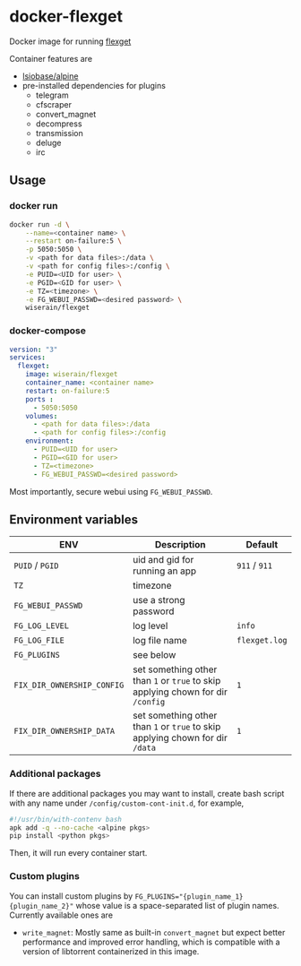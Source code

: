 # docker-flexget

Docker image for running [flexget](http://flexget.com/)

Container features are

- [lsiobase/alpine](https://github.com/linuxserver/docker-baseimage-alpine)
- pre-installed dependencies for plugins
  - telegram
  - cfscraper
  - convert_magnet
  - decompress
  - transmission
  - deluge
  - irc

## Usage

### docker run

```bash
docker run -d \
    --name=<container name> \
    --restart on-failure:5 \
    -p 5050:5050 \
    -v <path for data files>:/data \
    -v <path for config files>:/config \
    -e PUID=<UID for user> \
    -e PGID=<GID for user> \
    -e TZ=<timezone> \
    -e FG_WEBUI_PASSWD=<desired password> \
    wiserain/flexget
```
### docker-compose

```yml
version: "3"
services:
  flexget:
    image: wiserain/flexget
    container_name: <container name>
    restart: on-failure:5
    ports :
      - 5050:5050
    volumes:
      - <path for data files>:/data
      - <path for config files>:/config
    environment:
      - PUID=<UID for user>
      - PGID=<GID for user>
      - TZ=<timezone>
      - FG_WEBUI_PASSWD=<desired password>
 ```

Most importantly, secure webui using ```FG_WEBUI_PASSWD```.

## Environment variables

| ENV  | Description  | Default  |
|---|---|---|
| ```PUID``` / ```PGID```  | uid and gid for running an app  | ```911``` / ```911```  |
| ```TZ```  | timezone  |  |
| ```FG_WEBUI_PASSWD```  | use a strong password |  |
| ```FG_LOG_LEVEL```  | log level | ```info``` |
| ```FG_LOG_FILE```  | log file name | ```flexget.log``` |
| ```FG_PLUGINS```  | see below |  |
| ```FIX_DIR_OWNERSHIP_CONFIG``` | set something other than `1` or `true` to skip applying chown for dir `/config` | `1` |
| ```FIX_DIR_OWNERSHIP_DATA``` | set something other than `1` or `true` to skip applying chown for dir `/data` | `1` |

### Additional packages

If there are additional packages you may want to install, create bash script with any name under ```/config/custom-cont-init.d```, for example,

```bash
#!/usr/bin/with-contenv bash
apk add -q --no-cache <alpine pkgs>
pip install <python pkgs>
```

Then, it will run every container start.

### Custom plugins

You can install custom plugins by ```FG_PLUGINS="{plugin_name_1} {plugin_name_2}"``` whose value is a space-separated list of plugin names. Currently available ones are

- ```write_magnet```: Mostly same as built-in ```convert_magnet``` but expect better performance and improved error handling, which is compatible with a version of libtorrent containerized in this image.
